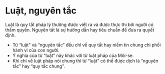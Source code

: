 # Luật, nguyên tắc

Luật là quy tắt pháp lý thường được viết ra và được thực thi bởi người có thẩm quyền. Nguyên tắt là sự hướng dẫn hay tiêu chuẩn để đưa ra quyết định.
- Từ “luật” và “nguyên tắc” đều chỉ về quy tắt hay niềm tin chung chi phối hành vi của con người. 
- Ý nghĩa của từ “luật” này khác với từ luật pháp của Môi-se. 
- Khi chỉ về luật pháp nói chung thì từ “luật” có thể được dịch là “nguyên tắc” hay “quy tắc chung”.

